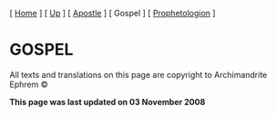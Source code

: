 \[ [Home](index.md) \] \[ [Up](lectionary.md) \] \[ [Apostle](apostle1.md) \] \[ Gospel \] \[ [Prophetologion](prophetologion.md) \]

GOSPEL
======

All texts and translations on this page are copyright to Archimandrite Ephrem ©

**This page was last updated on 03 November 2008**
